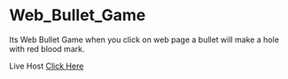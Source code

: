 # Web_Bullet_Game
Its Web Bullet Game when you click on web page a bullet will make a hole with red blood mark.

Live Host
<a href="https://incandescent-pie-3fe400.netlify.app">Click Here</a>



